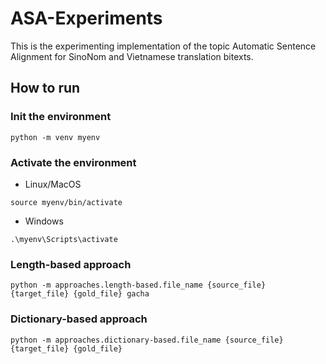 # ASA-Experiments

This is the experimenting implementation of the topic Automatic Sentence Alignment for SinoNom and Vietnamese translation bitexts.

## How to run

### Init the environment

```{bash}
python -m venv myenv
```

### Activate the environment

- Linux/MacOS

```{bash}
source myenv/bin/activate
```

- Windows

```{bash}
.\myenv\Scripts\activate
```

### Length-based approach

```{bash}
python -m approaches.length-based.file_name {source_file} {target_file} {gold_file} gacha
```

### Dictionary-based approach

```{bash}
python -m approaches.dictionary-based.file_name {source_file} {target_file} {gold_file}
```
